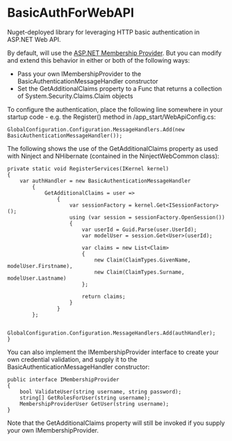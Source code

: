 BasicAuthForWebAPI
==================

Nuget-deployed library for leveraging HTTP basic authentication in ASP.NET Web API.


By default, will use the [ASP.NET Membership Provider](http://msdn.microsoft.com/en-us/library/yh26yfzy(v=VS.100).aspx). But you can modify and extend this behavior in either or both of the following ways:
- Pass your own IMembershipProvider to the BasicAuthenticationMessageHandler constructor
- Set the GetAdditionalClaims property to a Func that returns a collection of System.Security.Claims.Claim objects
    
To configure the authentication, place the following line somewhere in your startup code - e.g. the Register() method in /app_start/WebApiConfig.cs:
        
	GlobalConfiguration.Configuration.MessageHandlers.Add(new BasicAuthenticationMessageHandler());
 

The following shows the use of the GetAdditionalClaims property as used with Ninject and NHibernate (contained in the NinjectWebCommon class):       


	private static void RegisterServices(IKernel kernel)
	{
		var authHandler = new BasicAuthenticationMessageHandler
			{
				GetAdditionalClaims = user =>
					{
						var sessionFactory = kernel.Get<ISessionFactory>();
						using (var session = sessionFactory.OpenSession())
						{
							var userId = Guid.Parse(user.UserId);
							var modelUser = session.Get<User>(userId);
                                
							var claims = new List<Claim>
							{
								new Claim(ClaimTypes.GivenName, modelUser.Firstname),
								new Claim(ClaimTypes.Surname, modelUser.Lastname)
							};

							return claims;
						}
					}
			};

		GlobalConfiguration.Configuration.MessageHandlers.Add(authHandler);
	}


You can also implement the IMembershipProvider interface to create your own credential validation, and supply it to the BasicAuthenticationMessageHandler constructor:

    public interface IMembershipProvider
    {
        bool ValidateUser(string username, string password);
        string[] GetRolesForUser(string username);
        MembershipProviderUser GetUser(string username);
    }

Note that the GetAdditionalClaims property will still be invoked if you supply your own IMembershipProvider.